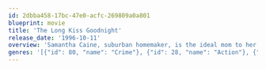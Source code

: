 ```yaml
---
id: 2dbba458-17bc-47e0-acfc-269809a0a801
blueprint: movie
title: 'The Long Kiss Goodnight'
release_date: '1996-10-11'
overview: 'Samantha Caine, suburban homemaker, is the ideal mom to her 8 year old daughter Caitlin. She lives in Honesdale, PA, has a job teaching school and makes the best Rice Krispie treats in town. But when she receives a bump on her head, she begins to remember small parts of her previous life as a lethal, top-secret agent'
genres: '[{"id": 80, "name": "Crime"}, {"id": 28, "name": "Action"}, {"id": 9648, "name": "Mystery"}, {"id": 53, "name": "Thriller"}]'
---
```

